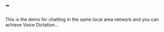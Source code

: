# -
This is the demo for chatting in the same local area network and you can achieve Voice Dictation...
